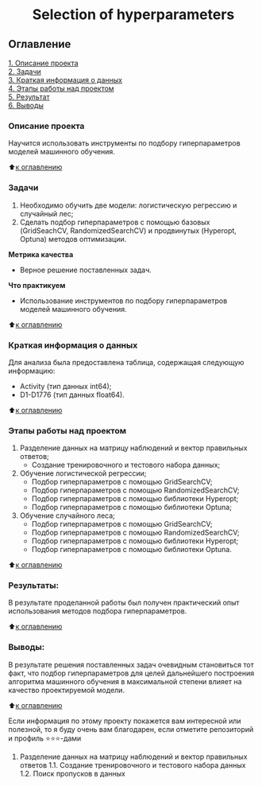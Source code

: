 # <center> Selection of hyperparameters

## Оглавление  
[1. Описание проекта](https://github.com/mrfluffypaws/Selection-of-hyperparameters/blob/main/README.md#Описание-проекта)  
[2. Задачи](https://github.com/mrfluffypaws/Selection-of-hyperparameters/blob/main/README.md#Задачи)  
[3. Краткая информация о данных](https://github.com/mrfluffypaws/Selection-of-hyperparameters/blob/main/README.md#Краткая-информация-о-данных)  
[4. Этапы работы над проектом](https://github.com/mrfluffypaws/Selection-of-hyperparameters/blob/main/README.md#Этапы-работы-над-проектом)  
[5. Результат](https://github.com/mrfluffypaws/Selection-of-hyperparameters/blob/main/README.md#Результаты)    
[6. Выводы](https://github.com/mrfluffypaws/Selection-of-hyperparameters/blob/main/README.md#Выводы) 

### Описание проекта    
Научится использовать инструменты по подбору гиперпараметров моделей машинного обучения. 

:arrow_up:[к оглавлению](https://github.com/mrfluffypaws/Selection-of-hyperparameters/blob/main/README.md#Оглавление)


### Задачи    
1. Необходимо обучить две модели: логистическую регрессию и случайный лес; 
2. Сделать подбор гиперпараметров с помощью базовых (GridSeachCV, RandomizedSearchCV) и продвинутых (Hyperopt, Optuna) методов оптимизации.
  

**Метрика качества**     
* Верное решение поставленных задач.


**Что практикуем**     
* Использование инструментов по подбору гиперпараметров моделей машинного обучения.

:arrow_up:[к оглавлению](https://github.com/mrfluffypaws/Selection-of-hyperparameters/blob/main/README.md#Оглавление)


### Краткая информация о данных
Для анализа была предоставлена таблица, содержащая следующую информацию:
* Activity (тип данных int64);
* D1-D1776 (тип данных float64).

  
:arrow_up:[к оглавлению](https://github.com/mrfluffypaws/Selection-of-hyperparameters/blob/main/README.md#Оглавление)


### Этапы работы над проектом  
1. Разделение данных на матрицу наблюдений и вектор правильных ответов;
    - Создание тренировочного и тестового набора данных;
2. Обучение логистической регрессии;
    - Подбор гиперпараметров с помощью GridSearchCV;
    - Подбор гиперпараметров с помощью RandomizedSearchCV;
    - Подбор гиперпараметров с помощью библиотеки Hyperopt;
    - Подбор гиперпараметров с помощью библиотеки Optuna;
3. Обучение случайного леса;
    - Подбор гиперпараметров с помощью GridSearchCV;
    - Подбор гиперпараметров с помощью RandomizedSearchCV;
    - Подбор гиперпараметров с помощью библиотеки Hyperopt;
    - Подбор гиперпараметров с помощью библиотеки Optuna.


:arrow_up:[к оглавлению](https://github.com/mrfluffypaws/Selection-of-hyperparameters/blob/main/README.md#Оглавление)


### Результаты:  
В результате проделанной работы был получен практический опыт использования методов подбора гиперпараметров.

:arrow_up:[к оглавлению](https://github.com/mrfluffypaws/Selection-of-hyperparameters/blob/main/README.md#Оглавление)


### Выводы:  
В результате решения поставленных задач очевидным становиться тот факт, что подбор гиперпараметров для целей дальнейшего построения алгоритма машинного обучения в максимальной степени влияет на качество проектируемой модели.      


:arrow_up:[к оглавлению](https://github.com/mrfluffypaws/Selection-of-hyperparameters/blob/main/README.md#Оглавление)


Если информация по этому проекту покажется вам интересной или полезной, то я буду очень вам благодарен, если отметите репозиторий и профиль ⭐️⭐️⭐️-дами

1. Разделение данных на матрицу наблюдений и вектор правильных ответов
    1.1. Создание тренировочного и тестового набора данных
    1.2. Поиск пропусков в данных
